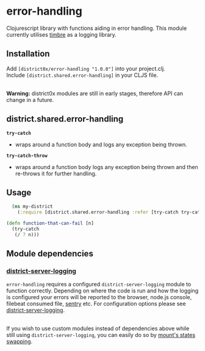 # error-handling

<!-- [![Build Status](https://travis-ci.org/district0x/error-handling.svg?branch=master)](https://travis-ci.org/district0x/error-handling) -->

Clojurescript library with functions aiding in error handling.
This module currently utilises [timbre](https://github.com/ptaoussanis/timbre) as a logging library.

## Installation
Add `[district0x/error-handling "1.0.0"]` into your project.clj. <br>
Include `[district.shared.error-handling]` in your CLJS file. <br>
<br>

**Warning:** district0x modules are still in early stages, therefore API can change in a future.

## district.shared.error-handling
**`try-catch`** <br>
* wraps around a function body and logs any exception being thrown.

**`try-catch-throw`**
* wraps around a function body logs any exception being thrown and then re-throws it for further handling.

## Usage

```clojure
  (ns my-district
    (:require [district.shared.error-handling :refer [try-catch try-catch-throw]]))

(defn function-that-can-fail [n]
  (try-catch
   (/ 7 n)))
```

## Module dependencies

### [district-server-logging](https://github.com/district0x/district-server-logging)
`error-handling` requires a configured `district-server-logging` module to function correctly.
Depending on where the code is run and how the logging is configured your errors will be reported to the browser, node.js console, filebeat consumed file, [sentry](https://sentry.io) etc.
For configuration options please see [district-server-logging](https://github.com/district0x/district-server-logging). <br>
<br>

If you wish to use custom modules instead of dependencies above while still using `district-server-logging`, you can easily do so by [mount's states swapping](https://github.com/tolitius/mount#swapping-states-with-states).
